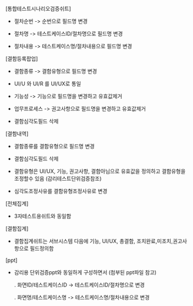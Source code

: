 [통합테스트시나리오검증쉬트]

  - 절차순번 -> 순번으로 필드명 변경 

  - 절차명  -> 테스트케이스ID/절차명으로 필드명 변경

  - 절차내용 -> 테스트케이스명/절차내용으로 필드명 변경



[결함등록팝업]

  - 결함종류 -> 결함유형으로 필드명 변경

  - UI/U 와 UI/R 를 UI/UX로 통일

  - 기능성 -> 기능으로 필드명을 변경하고 유효값제거

  - 업무프로세스 -> 권고사항으로 필드명을 변경하고  유효값제거

  - 결함심각도필드 삭제



[결함내역]

   - 결함종류를 결함유형으로 필드명 변경

   - 결함심각도필드 삭제

   - 결함유형은 UI/UX, 기능, 권고사항, 결함아님으로 유효값을 정의하고 결함유형을 조정할수 있음 (감리테스트단위검증참조)

   - 심각도조정사유를 결함유형조정사유로 변경



[전체집계]       

   - 3자테스트용쉬트와 동일함



[결함집계]       

   - 결함집계쉬트는 서브시스템 다음에 기능, UI/UX, 총결함, 조치완료,미조치,권고사항으로 필드정의함



[ppt]

   - 감리용 단위검증ppt와 동일하게 구성하면서 (첨부된 ppt파일 참고)

      . 화면ID/테스트케이스ID -> 테스트케이스ID/절차명으로 변경

      . 화면명/테스트케이스명 -> 테스트케이스명/절차내용으로 변경